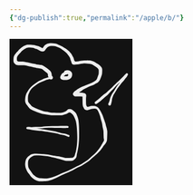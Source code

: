```yaml
---
{"dg-publish":true,"permalink":"/apple/b/"}
---
```


<svg version="1.1" xmlns="http://www.w3.org/2000/svg" viewBox="0 0 217.33331298828125 258.66668701171875" width="217.33331298828125" height="258.66668701171875" filter="invert(93%) hue-rotate(180deg)">
  <!-- svg-source:excalidraw -->
  
  <defs>
    <style class="style-fonts">
      @font-face {
        font-family: "Virgil";
        src: url("https://excalidraw.com/Virgil.woff2");
      }
      @font-face {
        font-family: "Cascadia";
        src: url("https://excalidraw.com/Cascadia.woff2");
      }
    </style>
  </defs>
  <rect x="0" y="0" width="217.33331298828125" height="258.66668701171875" fill="#ffffff"/><g transform="translate(74.66668701171875 68.66668701171875) rotate(0 14.999969482421875 60.666656494140625)" stroke="none"><path fill="#000000" d="M 0.17,1.70 Q 0.17,1.70 -1.74,1.88 -3.66,2.07 -5.30,2.52 -6.94,2.98 -8.45,3.42 -9.96,3.87 -11.64,4.54 -13.32,5.22 -15.23,6.04 -17.13,6.86 -19.53,7.78 -21.93,8.71 -23.97,9.98 -26.02,11.25 -27.64,12.52 -29.27,13.80 -30.98,14.99 -32.69,16.17 -34.08,17.53 -35.46,18.89 -36.59,20.26 -37.72,21.63 -38.49,23.08 -39.27,24.52 -39.72,25.73 -40.18,26.93 -40.77,28.13 -41.36,29.33 -41.70,31.37 -42.05,33.42 -42.10,35.34 -42.15,37.26 -42.09,39.03 -42.03,40.80 -41.73,41.96 -41.43,43.11 -40.31,44.33 -39.18,45.55 -38.53,46.43 -37.88,47.30 -36.31,48.99 -34.73,50.69 -32.81,51.66 -30.89,52.63 -29.80,53.06 -28.71,53.49 -27.39,54.10 -26.07,54.72 -25.03,55.12 -23.98,55.52 -22.56,56.12 -21.14,56.73 -19.86,57.14 -18.58,57.56 -17.00,58.18 -15.42,58.81 -14.22,59.00 -13.01,59.19 -11.44,59.51 -9.86,59.83 -8.54,59.94 -7.23,60.05 -5.30,60.58 -3.37,61.11 -1.82,61.30 -0.27,61.49 1.15,61.55 2.58,61.61 4.32,61.68 6.07,61.76 7.96,61.83 9.86,61.90 11.62,61.92 13.39,61.95 14.71,61.90 16.03,61.85 17.20,61.62 18.37,61.40 19.73,60.98 21.09,60.55 22.29,60.13 23.48,59.71 24.91,58.78 26.33,57.86 27.29,56.90 28.25,55.93 29.28,55.45 30.31,54.97 32.13,54.98 33.95,54.99 35.53,56.00 37.12,57.01 38.19,57.98 39.27,58.96 40.83,60.35 42.39,61.75 43.20,63.42 44.02,65.10 44.70,66.81 45.39,68.53 45.90,70.10 46.41,71.67 46.87,73.94 47.33,76.21 47.68,80.38 48.03,84.55 48.13,88.42 48.23,92.29 48.24,95.84 48.25,99.40 48.23,103.02 48.21,106.64 47.99,110.14 47.77,113.64 47.48,116.85 47.18,120.07 46.66,123.02 46.13,125.96 45.71,128.34 45.30,130.71 44.76,132.59 44.23,134.48 44.12,135.73 44.01,136.99 43.79,138.23 43.58,139.46 43.05,140.61 42.52,141.75 41.13,143.10 39.74,144.45 38.37,145.26 37.01,146.07 35.91,146.27 34.80,146.48 32.22,146.54 29.63,146.60 28.40,146.62 27.16,146.63 25.66,146.61 24.16,146.59 21.30,145.61 18.44,144.64 17.05,144.34 15.66,144.05 13.68,143.41 11.70,142.78 9.43,142.29 7.17,141.79 4.79,141.15 2.40,140.50 -0.06,140.03 -2.52,139.56 -4.98,138.94 -7.44,138.32 -9.89,138.07 -12.35,137.82 -14.79,137.50 -17.24,137.18 -19.38,137.05 -21.51,136.91 -23.57,136.86 -25.63,136.80 -27.46,136.83 -29.29,136.86 -30.53,137.13 -31.76,137.41 -32.80,137.75 -33.84,138.10 -34.84,138.75 -35.84,139.39 -36.78,140.21 -37.73,141.03 -38.69,141.95 -39.66,142.88 -40.34,143.76 -41.02,144.65 -41.37,145.73 -41.72,146.80 -41.90,148.90 -42.08,150.99 -41.93,153.28 -41.77,155.58 -41.52,156.85 -41.27,158.13 -40.37,159.83 -39.48,161.54 -38.30,163.18 -37.11,164.83 -36.20,166.06 -35.28,167.30 -34.62,168.26 -33.95,169.21 -33.33,170.13 -32.72,171.04 -31.13,172.21 -29.55,173.38 -28.66,174.04 -27.77,174.70 -25.91,175.70 -24.06,176.70 -22.44,176.86 -20.83,177.01 -19.45,177.09 -18.07,177.17 -16.33,177.28 -14.59,177.39 -12.69,177.50 -10.80,177.61 -8.95,177.52 -7.10,177.43 -4.68,176.92 -2.26,176.40 0.52,175.64 3.32,174.88 6.16,173.66 9.00,172.44 12.54,170.78 16.08,169.12 19.54,167.64 23.01,166.17 26.02,164.97 29.04,163.78 31.99,162.34 34.95,160.91 37.55,159.54 40.15,158.17 42.42,157.00 44.69,155.84 47.23,154.76 49.77,153.67 51.54,152.67 53.30,151.67 55.16,150.32 57.03,148.97 59.05,147.77 61.07,146.57 62.82,145.34 64.57,144.11 66.02,142.68 67.47,141.26 69.11,139.83 70.75,138.40 72.18,137.18 73.62,135.95 75.17,134.53 76.72,133.12 77.90,131.88 79.09,130.65 80.10,129.39 81.11,128.13 82.12,126.94 83.14,125.76 84.93,123.16 86.71,120.56 87.31,119.39 87.90,118.21 88.59,117.14 89.29,116.08 89.73,115.08 90.16,114.08 90.83,113.20 91.50,112.33 91.95,111.08 92.39,109.84 92.02,108.14 91.65,106.43 91.61,105.24 91.57,104.05 91.51,102.45 91.46,100.84 91.41,99.40 91.37,97.97 91.34,96.22 91.32,94.47 91.07,92.75 90.82,91.03 90.28,89.04 89.74,87.05 89.51,85.42 89.29,83.78 89.09,82.29 88.89,80.79 88.10,77.95 87.32,75.10 86.85,73.76 86.38,72.42 85.99,70.47 85.60,68.53 85.01,66.74 84.42,64.95 83.65,62.99 82.88,61.04 82.01,59.27 81.13,57.51 80.20,56.31 79.28,55.11 78.25,54.74 77.23,54.36 75.90,54.43 74.57,54.50 72.67,54.56 70.77,54.62 69.35,55.20 67.93,55.78 66.64,56.10 65.34,56.42 64.04,56.87 62.73,57.31 60.47,56.80 58.22,56.28 57.46,55.06 56.70,53.83 55.89,52.18 55.08,50.54 54.81,49.24 54.55,47.95 54.46,46.81 54.37,45.67 54.32,43.59 54.27,41.51 54.26,39.49 54.25,37.48 54.22,36.22 54.18,34.95 54.15,33.85 54.13,32.75 54.43,31.73 54.72,30.71 55.32,32.05 55.92,33.39 53.82,33.12 51.72,32.84 50.34,32.81 48.97,32.77 47.09,32.77 45.21,32.76 44.06,32.77 42.90,32.78 41.63,32.93 40.35,33.08 38.87,31.67 37.39,30.25 37.27,28.98 37.14,27.70 38.10,26.32 39.06,24.93 39.97,24.16 40.88,23.39 41.99,22.62 43.10,21.85 44.06,21.06 45.02,20.27 46.75,19.38 48.47,18.48 49.77,17.71 51.07,16.94 52.70,16.05 54.34,15.16 56.45,14.53 58.56,13.91 59.92,13.21 61.29,12.50 63.23,11.79 65.18,11.08 66.54,10.54 67.90,9.99 69.41,9.41 70.93,8.83 72.91,7.63 74.88,6.44 76.16,5.58 77.44,4.72 78.33,3.80 79.23,2.88 80.02,0.98 80.81,-0.92 81.16,-2.09 81.51,-3.26 82.07,-4.56 82.63,-5.85 82.76,-7.31 82.88,-8.78 82.89,-10.13 82.89,-11.48 82.89,-13.13 82.88,-14.79 81.76,-15.93 80.64,-17.08 79.85,-17.86 79.05,-18.65 77.43,-19.59 75.81,-20.53 74.31,-21.58 72.82,-22.62 71.05,-23.56 69.28,-24.50 67.19,-24.73 65.10,-24.95 64.01,-24.99 62.92,-25.04 61.32,-25.13 59.72,-25.22 58.07,-25.29 56.43,-25.36 55.13,-25.20 53.83,-25.05 52.56,-24.94 51.29,-24.84 50.08,-24.49 48.86,-24.15 47.51,-23.92 46.15,-23.69 44.96,-23.57 43.78,-23.46 42.21,-23.34 40.63,-23.22 39.12,-23.24 37.60,-23.26 36.51,-23.98 35.41,-24.70 34.96,-26.43 34.51,-28.16 33.80,-29.82 33.08,-31.49 32.88,-32.70 32.67,-33.91 31.87,-35.59 31.07,-37.27 29.77,-38.93 28.47,-40.60 27.52,-41.88 26.58,-43.16 25.49,-44.09 24.39,-45.03 23.20,-46.13 22.01,-47.24 20.61,-48.21 19.20,-49.18 17.71,-50.26 16.23,-51.33 14.79,-52.10 13.34,-52.87 12.15,-53.34 10.95,-53.81 9.61,-54.42 8.27,-55.03 7.20,-55.41 6.13,-55.79 4.97,-55.90 3.80,-56.02 1.64,-56.08 -0.52,-56.14 -1.71,-56.13 -2.90,-56.11 -4.74,-55.46 -6.57,-54.81 -7.86,-53.71 -9.15,-52.61 -10.14,-51.23 -11.13,-49.86 -11.73,-48.86 -12.33,-47.86 -13.40,-47.14 -14.47,-46.42 -16.39,-46.49 -18.31,-46.57 -20.87,-47.73 -23.44,-48.89 -24.63,-49.64 -25.81,-50.38 -27.23,-50.84 -28.66,-51.30 -30.45,-52.01 -32.24,-52.72 -33.38,-52.92 -34.53,-53.12 -35.72,-53.20 -36.91,-53.28 -38.36,-53.35 -39.82,-53.41 -41.01,-53.41 -42.21,-53.41 -43.71,-52.80 -45.22,-52.19 -46.33,-51.79 -47.44,-51.39 -49.38,-49.96 -51.32,-48.53 -52.33,-47.66 -53.34,-46.79 -54.06,-45.93 -54.77,-45.07 -55.75,-44.04 -56.72,-43.01 -57.71,-42.00 -58.70,-41.00 -59.77,-39.40 -60.84,-37.81 -61.26,-36.65 -61.68,-35.49 -61.64,-33.96 -61.60,-32.43 -61.57,-31.24 -61.53,-30.05 -60.54,-29.39 -59.56,-28.73 -58.38,-28.71 -57.20,-28.68 -55.31,-28.64 -53.43,-28.59 -51.45,-28.57 -49.46,-28.55 -46.91,-28.04 -44.35,-27.53 -42.40,-27.12 -40.44,-26.72 -38.33,-26.10 -36.22,-25.49 -34.20,-25.09 -32.18,-24.69 -30.67,-24.58 -29.15,-24.47 -27.71,-23.95 -26.27,-23.44 -24.75,-23.31 -23.24,-23.17 -21.62,-22.91 -20.00,-22.64 -18.79,-22.58 -17.59,-22.51 -16.29,-21.89 -14.99,-21.27 -13.30,-20.14 -11.62,-19.01 -10.31,-18.22 -9.01,-17.43 -7.80,-16.34 -6.60,-15.26 -5.01,-14.11 -3.42,-12.96 -2.33,-11.56 -1.23,-10.17 -0.72,-8.53 -0.20,-6.89 -0.11,-5.81 -0.02,-4.74 0.01,-3.44 0.06,-2.13 -0.24,-2.88 -0.55,-3.63 -0.06,-3.41 0.43,-3.19 0.83,-2.82 1.24,-2.45 1.50,-1.97 1.76,-1.49 1.86,-0.95 1.95,-0.41 1.87,0.12 1.79,0.66 1.54,1.14 1.29,1.63 0.90,2.01 0.51,2.39 0.01,2.63 -0.47,2.86 -1.01,2.93 -1.55,2.99 -2.09,2.88 -2.62,2.77 -3.09,2.50 -3.57,2.22 -3.92,1.81 -4.28,1.40 -4.49,0.89 -4.70,0.39 -4.74,-0.15 -4.77,-0.69 -4.63,-1.22 -4.50,-1.75 -4.19,-2.20 -3.89,-2.66 -3.46,-2.99 -3.03,-3.33 -2.52,-3.51 -2.00,-3.69 -1.46,-3.70 -0.91,-3.71 -0.39,-3.54 0.12,-3.37 0.56,-3.05 1.00,-2.72 1.31,-2.27 1.62,-1.83 1.77,-1.30 1.93,-0.78 1.90,-0.23 1.88,0.30 1.69,0.81 1.49,1.32 1.14,1.74 0.79,2.16 0.33,2.45 -0.13,2.74 -0.66,2.86 -1.19,2.99 -1.73,2.94 -2.28,2.88 -2.28,2.88 -2.27,2.88 -4.51,0.44 -6.75,-2.00 -6.77,-3.15 -6.79,-4.29 -6.88,-5.84 -6.97,-7.38 -8.27,-8.39 -9.58,-9.40 -10.90,-10.41 -12.23,-11.43 -13.09,-12.18 -13.96,-12.92 -14.93,-13.70 -15.91,-14.47 -17.14,-15.33 -18.36,-16.19 -19.48,-16.25 -20.60,-16.32 -22.15,-16.68 -23.69,-17.03 -24.84,-17.12 -25.98,-17.22 -27.29,-17.48 -28.60,-17.75 -30.12,-18.10 -31.65,-18.45 -33.60,-18.84 -35.55,-19.23 -37.68,-19.82 -39.81,-20.40 -41.66,-20.77 -43.52,-21.15 -45.53,-21.64 -47.55,-22.14 -49.51,-22.12 -51.47,-22.10 -53.48,-22.09 -55.48,-22.08 -57.54,-22.14 -59.60,-22.19 -60.84,-22.41 -62.07,-22.62 -63.11,-23.02 -64.15,-23.42 -65.68,-25.07 -67.22,-26.72 -67.50,-28.39 -67.79,-30.06 -67.74,-31.27 -67.70,-32.48 -67.63,-33.76 -67.56,-35.03 -67.32,-36.40 -67.08,-37.77 -66.17,-39.33 -65.26,-40.90 -64.58,-41.84 -63.89,-42.78 -63.15,-43.69 -62.41,-44.61 -61.46,-45.59 -60.51,-46.58 -59.61,-47.53 -58.71,-48.48 -57.74,-49.58 -56.76,-50.68 -55.59,-51.72 -54.42,-52.76 -53.21,-53.68 -51.99,-54.61 -50.63,-55.51 -49.26,-56.42 -48.15,-56.79 -47.04,-57.16 -45.66,-57.67 -44.28,-58.17 -43.22,-58.35 -42.17,-58.53 -40.92,-58.49 -39.67,-58.45 -38.09,-58.42 -36.50,-58.40 -35.04,-58.26 -33.58,-58.13 -32.10,-57.83 -30.62,-57.53 -28.94,-57.07 -27.27,-56.60 -25.03,-56.11 -22.80,-55.61 -21.70,-55.01 -20.60,-54.40 -19.51,-53.89 -18.41,-53.39 -17.47,-52.71 -16.53,-52.03 -15.84,-52.99 -15.15,-53.95 -14.09,-55.47 -13.03,-56.99 -11.56,-58.05 -10.09,-59.12 -8.90,-59.65 -7.70,-60.19 -6.62,-60.49 -5.54,-60.80 -4.20,-60.98 -2.85,-61.17 -1.63,-61.12 -0.40,-61.08 2.01,-60.91 4.43,-60.74 6.15,-60.47 7.86,-60.20 9.04,-59.68 10.22,-59.16 11.47,-58.54 12.72,-57.93 14.02,-57.32 15.32,-56.72 17.04,-55.87 18.76,-55.02 20.20,-54.08 21.64,-53.14 23.52,-52.08 25.39,-51.01 26.51,-50.05 27.63,-49.08 29.26,-47.84 30.89,-46.59 31.85,-45.46 32.82,-44.32 33.83,-43.16 34.84,-42.01 35.98,-39.75 37.13,-37.49 37.79,-36.30 38.45,-35.12 38.91,-33.38 39.36,-31.63 39.95,-30.22 40.54,-28.81 41.98,-28.78 43.41,-28.75 45.44,-28.92 47.47,-29.08 49.19,-29.57 50.92,-30.06 52.04,-30.11 53.17,-30.17 54.81,-30.39 56.45,-30.60 58.12,-30.66 59.78,-30.72 61.46,-30.77 63.14,-30.83 64.34,-30.78 65.54,-30.73 67.04,-30.64 68.53,-30.55 71.27,-29.67 74.00,-28.79 75.15,-28.23 76.30,-27.68 77.66,-26.67 79.03,-25.67 79.94,-25.11 80.85,-24.55 82.07,-23.80 83.28,-23.06 84.07,-22.30 84.87,-21.54 86.13,-20.32 87.39,-19.10 87.98,-18.04 88.57,-16.98 88.84,-15.94 89.10,-14.90 89.08,-13.14 89.05,-11.37 88.96,-9.83 88.87,-8.28 88.76,-7.13 88.65,-5.97 87.99,-4.05 87.33,-2.12 86.57,-0.07 85.81,1.96 85.13,3.24 84.45,4.52 83.73,5.64 83.01,6.76 81.74,7.79 80.48,8.81 78.85,9.64 77.22,10.48 75.87,11.26 74.51,12.05 73.53,12.49 72.54,12.93 71.00,13.54 69.46,14.15 68.14,14.62 66.82,15.08 65.16,15.85 63.50,16.61 61.80,17.56 60.10,18.52 58.61,19.09 57.11,19.67 55.68,20.69 54.24,21.72 52.83,22.75 51.41,23.79 50.35,24.44 49.29,25.08 48.22,26.12 47.15,27.16 45.17,28.01 43.18,28.87 42.23,27.51 41.28,26.15 42.71,26.02 44.13,25.88 45.51,25.88 46.89,25.88 48.00,25.91 49.11,25.93 50.86,26.01 52.61,26.09 53.76,26.37 54.92,26.65 56.16,26.78 57.40,26.90 58.58,27.53 59.76,28.15 60.38,29.45 61.00,30.75 60.74,32.85 60.48,34.95 60.45,36.21 60.41,37.47 60.41,39.45 60.42,41.43 60.46,43.33 60.49,45.24 60.61,46.73 60.73,48.22 61.51,49.90 62.28,51.58 63.98,51.21 65.67,50.84 66.98,50.30 68.28,49.76 70.54,49.62 72.80,49.48 74.81,49.66 76.81,49.83 78.59,50.49 80.37,51.15 81.32,51.99 82.28,52.83 83.32,54.30 84.35,55.78 85.39,57.60 86.43,59.41 87.45,61.38 88.47,63.34 89.39,65.36 90.32,67.39 90.78,68.99 91.25,70.60 91.89,72.22 92.53,73.83 92.96,75.28 93.38,76.73 93.99,78.23 94.59,79.73 94.95,81.30 95.31,82.87 95.49,83.94 95.67,85.01 96.26,86.52 96.86,88.04 97.20,90.00 97.53,91.96 97.77,93.20 98.01,94.43 97.98,96.20 97.96,97.97 97.91,99.40 97.87,100.84 97.81,102.45 97.76,104.06 97.71,105.26 97.67,106.46 97.61,107.68 97.55,108.90 97.40,110.07 97.25,111.25 96.70,112.47 96.14,113.69 95.62,114.69 95.10,115.69 94.41,116.63 93.71,117.58 92.51,118.87 91.31,120.16 90.48,121.48 89.64,122.81 88.52,124.35 87.40,125.90 86.58,127.05 85.77,128.20 84.69,129.25 83.62,130.30 82.42,131.58 81.22,132.87 79.92,134.02 78.62,135.17 77.02,136.67 75.42,138.17 73.95,139.29 72.49,140.40 70.91,141.77 69.33,143.15 67.72,144.72 66.11,146.28 64.27,147.58 62.43,148.87 60.52,150.01 58.60,151.15 56.61,152.59 54.63,154.03 52.73,155.09 50.84,156.15 48.39,157.21 45.94,158.27 43.70,159.44 41.45,160.61 38.82,162.02 36.19,163.44 33.16,164.95 30.12,166.46 27.16,167.68 24.20,168.91 20.82,170.42 17.44,171.93 13.90,173.69 10.36,175.46 7.36,176.88 4.36,178.29 1.53,179.24 -1.29,180.19 -3.98,180.98 -6.68,181.78 -8.75,182.07 -10.82,182.36 -12.73,182.45 -14.64,182.55 -16.44,182.61 -18.25,182.68 -19.80,182.67 -21.34,182.66 -22.75,182.51 -24.16,182.37 -25.52,181.95 -26.88,181.52 -27.80,180.96 -28.72,180.40 -29.91,179.76 -31.09,179.11 -32.15,178.30 -33.20,177.50 -34.02,176.76 -34.83,176.03 -35.99,175.08 -37.14,174.13 -38.28,172.32 -39.43,170.50 -40.35,169.36 -41.27,168.21 -42.21,167.02 -43.15,165.84 -44.09,163.79 -45.02,161.74 -45.60,160.44 -46.17,159.13 -46.46,157.66 -46.74,156.18 -46.93,154.56 -47.11,152.93 -47.03,151.77 -46.95,150.61 -46.80,149.21 -46.66,147.82 -46.32,146.47 -45.99,145.13 -45.26,143.46 -44.52,141.79 -43.55,140.72 -42.57,139.65 -41.44,138.69 -40.32,137.73 -39.04,136.81 -37.77,135.89 -36.25,135.16 -34.74,134.43 -33.48,134.24 -32.21,134.04 -30.74,133.95 -29.26,133.86 -27.41,133.94 -25.55,134.01 -23.45,134.06 -21.36,134.12 -19.13,134.23 -16.90,134.34 -14.48,134.61 -12.07,134.88 -9.41,135.11 -6.74,135.34 -4.36,135.85 -1.98,136.37 0.60,136.76 3.20,137.14 5.51,137.61 7.82,138.09 10.29,138.42 12.77,138.75 14.71,139.16 16.66,139.57 18.20,139.93 19.75,140.28 21.98,140.84 24.21,141.39 25.67,141.36 27.13,141.34 28.35,141.34 29.58,141.35 31.08,141.29 32.57,141.24 34.26,141.21 35.95,141.18 37.11,140.81 38.28,140.44 39.11,139.46 39.94,138.49 40.31,137.44 40.68,136.40 41.04,135.00 41.40,133.59 41.97,131.92 42.55,130.25 42.94,127.86 43.33,125.48 43.80,122.65 44.26,119.82 44.50,116.65 44.74,113.48 44.88,110.08 45.01,106.67 44.93,103.08 44.84,99.48 44.69,95.98 44.54,92.47 44.26,88.74 43.98,85.01 43.44,81.22 42.90,77.43 42.17,75.42 41.43,73.40 40.95,72.09 40.46,70.78 39.69,69.33 38.93,67.88 38.08,66.27 37.24,64.66 36.14,64.03 35.04,63.40 34.12,62.46 33.19,61.52 31.94,61.16 30.69,60.80 29.07,61.87 27.45,62.94 26.17,63.52 24.89,64.10 23.64,64.46 22.39,64.81 20.70,65.31 19.01,65.82 17.52,65.98 16.03,66.14 14.70,66.08 13.37,66.03 11.60,66.04 9.83,66.05 7.90,66.09 5.98,66.14 4.16,66.14 2.34,66.15 0.78,66.05 -0.76,65.95 -2.62,65.77 -4.48,65.59 -6.07,65.25 -7.66,64.91 -9.21,64.76 -10.75,64.62 -12.30,64.35 -13.85,64.09 -15.49,63.79 -17.13,63.50 -18.63,62.99 -20.14,62.49 -21.61,62.03 -23.08,61.58 -24.52,61.05 -25.96,60.51 -27.13,60.03 -28.30,59.55 -29.50,59.01 -30.70,58.47 -31.92,57.97 -33.15,57.47 -34.67,56.79 -36.20,56.11 -37.42,55.29 -38.63,54.47 -39.60,53.47 -40.56,52.47 -41.88,50.75 -43.19,49.03 -44.09,47.96 -45.00,46.89 -45.67,45.67 -46.35,44.45 -46.81,42.62 -47.26,40.78 -47.14,38.89 -47.02,37.00 -46.90,35.89 -46.79,34.78 -46.58,33.55 -46.37,32.33 -46.01,31.13 -45.66,29.93 -45.22,28.67 -44.78,27.42 -44.12,26.41 -43.45,25.41 -42.77,24.16 -42.08,22.90 -41.06,21.26 -40.05,19.61 -38.77,18.22 -37.49,16.82 -35.92,15.29 -34.35,13.76 -32.72,12.65 -31.09,11.54 -29.36,10.13 -27.63,8.71 -25.37,7.26 -23.12,5.80 -20.83,4.82 -18.54,3.83 -16.61,2.87 -14.69,1.91 -12.78,1.11 -10.87,0.31 -9.34,-0.02 -7.81,-0.35 -5.91,-0.83 -4.00,-1.30 -2.08,-1.50 -0.17,-1.70 0.03,-1.69 0.24,-1.69 0.44,-1.63 0.63,-1.58 0.82,-1.48 1.00,-1.38 1.15,-1.24 1.30,-1.10 1.41,-0.93 1.53,-0.76 1.59,-0.56 1.66,-0.37 1.68,-0.16 1.70,0.03 1.67,0.24 1.65,0.44 1.57,0.63 1.49,0.82 1.37,0.99 1.25,1.16 1.09,1.29 0.94,1.42 0.75,1.51 0.57,1.61 0.37,1.65 0.16,1.70 0.17,1.70 L 0.17,1.70 Z"/></g><g transform="translate(100.66668701171875 58.66668701171875) rotate(0 -1.000030517578125 5.3333282470703125)" stroke="none"><path fill="#000000" d="M 1.45,2.18 Q 1.45,2.18 0.30,2.94 -0.83,3.70 -2.10,4.92 -3.37,6.15 -4.24,6.78 -5.12,7.40 -5.64,8.54 -6.17,9.68 -6.43,8.29 -6.69,6.91 -5.63,7.14 -4.57,7.38 -3.32,7.38 -2.08,7.38 -0.52,7.36 1.03,7.34 2.04,6.80 3.05,6.26 3.11,5.02 3.16,3.78 1.95,3.68 0.74,3.57 0.97,3.61 1.20,3.66 0.84,3.88 0.48,4.10 0.07,4.23 -0.33,4.36 -0.75,4.39 -1.18,4.42 -1.60,4.34 -2.02,4.27 -2.41,4.09 -2.80,3.92 -3.13,3.66 -3.47,3.40 -3.74,3.06 -4.00,2.73 -4.18,2.34 -4.35,1.95 -4.43,1.53 -4.51,1.11 -4.49,0.69 -4.46,0.26 -4.34,-0.14 -4.21,-0.54 -4.00,-0.91 -3.78,-1.28 -3.48,-1.58 -3.18,-1.88 -2.78,-2.12 -2.39,-2.35 -1.83,-2.49 -1.28,-2.63 -0.71,-2.59 -0.14,-2.54 0.38,-2.32 0.91,-2.09 1.33,-1.71 1.76,-1.33 2.04,-0.83 2.33,-0.33 2.44,0.22 2.55,0.78 2.47,1.35 2.39,1.91 2.14,2.43 1.89,2.94 1.48,3.35 1.08,3.75 0.57,4.01 0.06,4.26 -0.50,4.34 -1.07,4.42 -1.63,4.31 -2.19,4.21 -2.69,3.93 -3.19,3.65 -3.57,3.22 -3.96,2.80 -4.18,2.27 -4.41,1.75 -4.46,1.18 -4.51,0.61 -4.37,0.05 -4.23,-0.50 -3.93,-0.98 -3.62,-1.46 -3.17,-1.82 -2.73,-2.18 -2.19,-2.38 -1.66,-2.58 -1.08,-2.60 -0.51,-2.61 0.03,-2.45 0.57,-2.28 1.04,-1.95 1.51,-1.61 1.84,-1.15 2.18,-0.69 2.34,-0.14 2.51,0.40 2.50,0.97 2.49,1.54 2.29,2.08 2.09,2.62 1.74,3.07 1.38,3.51 1.29,3.59 1.21,3.66 0.84,3.88 0.48,4.10 0.07,4.23 -0.33,4.36 -0.75,4.39 -1.18,4.42 -1.60,4.34 -2.02,4.27 -2.41,4.09 -2.80,3.92 -3.13,3.66 -3.47,3.40 -3.74,3.06 -4.00,2.73 -4.18,2.34 -4.35,1.95 -4.43,1.53 -4.51,1.11 -4.49,0.69 -4.46,0.26 -4.34,-0.13 -4.21,-0.54 -4.00,-0.91 -3.78,-1.27 -3.48,-1.58 -3.18,-1.88 -3.66,-1.92 -4.15,-1.96 -2.06,-2.75 0.02,-3.55 1.13,-3.52 2.24,-3.49 3.80,-3.21 5.37,-2.93 6.38,-2.24 7.39,-1.55 8.23,-0.62 9.08,0.30 9.52,1.35 9.97,2.40 10.00,3.78 10.03,5.15 9.64,6.78 9.25,8.42 8.26,9.85 7.27,11.29 5.32,12.32 3.37,13.36 1.68,13.67 -0.01,13.98 -1.09,13.95 -2.17,13.92 -3.61,13.87 -5.06,13.82 -6.55,13.51 -8.05,13.19 -9.25,12.47 -10.45,11.76 -10.96,10.66 -11.46,9.57 -10.96,7.88 -10.46,6.18 -9.40,4.51 -8.33,2.84 -6.96,1.96 -5.59,1.09 -4.67,0.22 -3.76,-0.63 -2.60,-1.41 -1.45,-2.18 -1.17,-2.33 -0.89,-2.47 -0.58,-2.54 -0.27,-2.61 0.04,-2.60 0.35,-2.60 0.66,-2.52 0.97,-2.44 1.25,-2.29 1.52,-2.13 1.76,-1.92 1.99,-1.71 2.17,-1.44 2.34,-1.18 2.45,-0.88 2.56,-0.58 2.59,-0.27 2.62,0.04 2.58,0.35 2.54,0.67 2.42,0.96 2.30,1.25 2.12,1.51 1.93,1.77 1.69,1.98 1.45,2.18 1.45,2.18 L 1.45,2.18 Z"/></g><g transform="translate(152.66668701171875 112.66668701171875) rotate(0 27.33331298828125 -24.000015258789062)" stroke="none"><path fill="#000000" d="M -1.25,-1.88 Q -1.25,-1.88 -0.12,-2.67 1.01,-3.46 1.95,-4.29 2.90,-5.13 3.97,-5.96 5.03,-6.80 5.95,-7.64 6.87,-8.49 7.84,-9.43 8.81,-10.36 10.08,-11.39 11.35,-12.42 12.39,-13.37 13.42,-14.32 14.99,-15.37 16.56,-16.43 17.87,-17.51 19.18,-18.58 20.72,-20.07 22.27,-21.57 24.18,-23.22 26.10,-24.87 28.05,-26.66 30.00,-28.45 31.55,-30.29 33.11,-32.13 35.04,-33.78 36.98,-35.44 38.71,-37.04 40.44,-38.63 41.94,-40.08 43.44,-41.53 45.05,-43.09 46.65,-44.65 47.86,-45.94 49.07,-47.23 50.12,-48.39 51.17,-49.55 52.51,-50.64 53.84,-51.74 53.33,-51.48 52.81,-51.23 52.98,-51.42 53.15,-51.60 53.36,-51.74 53.56,-51.87 53.80,-51.96 54.03,-52.04 54.28,-52.06 54.53,-52.09 54.77,-52.05 55.02,-52.02 55.25,-51.93 55.48,-51.84 55.68,-51.69 55.88,-51.55 56.04,-51.36 56.20,-51.17 56.31,-50.95 56.42,-50.72 56.48,-50.48 56.53,-50.24 56.53,-49.99 56.52,-49.74 56.46,-49.50 56.39,-49.27 56.27,-49.05 56.15,-48.83 55.22,-47.12 54.29,-45.41 52.90,-43.89 51.50,-42.37 50.37,-40.70 49.23,-39.04 47.44,-37.22 45.65,-35.39 44.22,-33.44 42.79,-31.48 41.16,-29.44 39.53,-27.40 38.29,-25.63 37.05,-23.86 35.95,-22.00 34.86,-20.13 33.82,-18.49 32.79,-16.85 31.80,-15.22 30.81,-13.60 30.30,-12.21 29.80,-10.82 29.19,-9.24 28.59,-7.66 28.44,-6.54 28.29,-5.42 28.04,-3.48 27.78,-1.55 27.03,1.07 26.28,3.69 26.02,4.01 25.77,4.32 25.43,4.54 25.10,4.76 24.70,4.86 24.31,4.96 23.91,4.93 23.51,4.90 23.14,4.74 22.77,4.58 22.46,4.31 22.16,4.05 21.96,3.70 21.76,3.35 21.69,2.95 21.61,2.55 21.66,2.15 21.71,1.75 21.89,1.39 22.07,1.03 22.35,0.74 22.64,0.46 23.00,0.28 23.36,0.09 23.76,0.04 24.16,-0.01 24.55,0.06 24.95,0.13 25.30,0.33 25.65,0.52 25.92,0.82 26.19,1.12 26.36,1.49 26.52,1.86 26.55,2.26 26.59,2.67 26.49,3.06 26.39,3.45 26.18,3.79 25.96,4.13 25.65,4.39 25.34,4.64 24.96,4.78 24.58,4.92 24.18,4.93 23.77,4.95 23.39,4.83 23.00,4.71 22.67,4.48 22.34,4.25 22.11,3.92 21.87,3.59 21.75,3.21 21.63,2.82 21.64,2.42 21.65,2.02 21.79,1.64 21.92,1.26 21.92,1.26 21.92,1.26 22.54,-0.03 23.15,-1.34 23.62,-2.60 24.10,-3.86 24.31,-5.06 24.52,-6.25 24.92,-7.62 25.32,-9.00 26.01,-10.57 26.70,-12.15 27.45,-13.68 28.20,-15.22 29.24,-16.86 30.29,-18.49 31.34,-20.02 32.39,-21.55 33.51,-23.53 34.63,-25.51 35.88,-27.39 37.13,-29.27 38.65,-31.29 40.18,-33.32 41.67,-35.52 43.16,-37.72 44.63,-39.36 46.10,-41.00 47.23,-42.98 48.36,-44.97 49.58,-46.61 50.81,-48.25 51.81,-49.74 52.81,-51.23 52.98,-51.42 53.15,-51.60 53.36,-51.74 53.56,-51.87 53.80,-51.96 54.03,-52.04 54.28,-52.06 54.53,-52.09 54.77,-52.05 55.02,-52.02 55.25,-51.93 55.48,-51.84 55.68,-51.69 55.88,-51.55 56.04,-51.36 56.20,-51.17 56.31,-50.95 56.42,-50.72 56.48,-50.48 56.53,-50.24 56.53,-49.99 56.52,-49.74 56.46,-49.50 56.39,-49.27 56.27,-49.05 56.15,-48.83 54.85,-48.00 53.54,-47.17 52.38,-46.12 51.21,-45.07 49.92,-43.87 48.62,-42.67 47.03,-41.07 45.44,-39.48 43.93,-38.00 42.43,-36.52 40.69,-34.85 38.96,-33.18 37.25,-31.65 35.54,-30.13 33.93,-28.09 32.33,-26.05 30.44,-24.13 28.55,-22.21 26.86,-20.54 25.17,-18.86 23.63,-17.04 22.10,-15.22 20.67,-13.92 19.24,-12.61 17.97,-11.67 16.70,-10.74 15.57,-9.70 14.44,-8.67 13.33,-7.73 12.21,-6.80 11.17,-5.82 10.13,-4.84 9.02,-3.88 7.92,-2.93 6.93,-2.23 5.95,-1.53 4.76,-0.57 3.58,0.39 2.42,1.13 1.25,1.88 1.01,2.00 0.76,2.13 0.50,2.19 0.23,2.25 -0.03,2.24 -0.30,2.24 -0.57,2.17 -0.83,2.10 -1.07,1.97 -1.31,1.84 -1.51,1.65 -1.71,1.47 -1.87,1.24 -2.02,1.02 -2.11,0.76 -2.20,0.50 -2.23,0.23 -2.26,-0.03 -2.22,-0.30 -2.19,-0.57 -2.08,-0.83 -1.98,-1.08 -1.82,-1.30 -1.67,-1.52 -1.46,-1.70 -1.25,-1.88 -1.25,-1.88 L -1.25,-1.88 Z"/></g><g transform="translate(102.66668701171875 155.33334350585938) rotate(0 -35 8)" stroke="none"><path fill="#000000" d="M 0,1.67 Q 0,1.67 -1.34,1.76 -2.68,1.84 -4.40,1.86 -6.12,1.88 -8.00,1.86 -9.88,1.85 -12.21,1.77 -14.55,1.70 -17.26,1.65 -19.98,1.59 -22.48,1.56 -24.97,1.52 -27.76,1.49 -30.54,1.46 -33.45,1.44 -36.36,1.42 -39.23,1.78 -42.11,2.14 -45.14,2.30 -48.18,2.46 -51.00,2.52 -53.82,2.58 -56.36,2.60 -58.90,2.63 -60.88,2.84 -62.85,3.06 -64.90,3.17 -66.96,3.27 -68.85,3.55 -70.73,3.83 -70.89,3.86 -71.05,3.90 -71.28,3.88 -71.51,3.85 -71.73,3.77 -71.95,3.70 -72.14,3.57 -72.33,3.44 -72.49,3.27 -72.65,3.10 -72.76,2.90 -72.87,2.70 -72.93,2.47 -72.99,2.25 -72.99,2.02 -73.00,1.79 -72.94,1.57 -72.89,1.34 -72.79,1.13 -72.69,0.93 -72.54,0.75 -72.39,0.58 -72.20,0.44 -72.01,0.31 -71.80,0.22 -71.58,0.14 -71.36,0.10 -71.13,0.07 -69.19,-0.08 -67.25,-0.25 -65.76,0.14 -64.27,0.53 -63.07,0.63 -61.86,0.73 -59.89,1.09 -57.93,1.45 -55.85,2.06 -53.78,2.66 -51.56,2.94 -49.35,3.21 -46.98,3.56 -44.60,3.91 -41.84,4.47 -39.07,5.03 -36.22,5.47 -33.38,5.90 -30.40,6.49 -27.42,7.08 -24.48,7.52 -21.53,7.96 -19.06,8.55 -16.58,9.14 -14.33,9.99 -12.07,10.84 -10.12,11.16 -8.17,11.47 -6.31,11.77 -4.45,12.06 -2.92,12.53 -1.40,13.01 0.40,13.59 2.21,14.17 2.46,14.32 2.70,14.47 2.89,14.69 3.07,14.91 3.18,15.18 3.28,15.44 3.29,15.73 3.31,16.01 3.23,16.29 3.15,16.57 2.99,16.80 2.83,17.04 2.60,17.21 2.37,17.38 2.10,17.47 1.83,17.56 1.54,17.56 1.25,17.56 0.98,17.47 0.71,17.37 0.48,17.20 0.26,17.03 0.10,16.79 -0.05,16.55 -0.13,16.27 -0.20,16.00 -0.19,15.71 -0.17,15.43 -0.06,15.16 0.04,14.89 0.22,14.68 0.41,14.46 0.66,14.31 0.90,14.17 1.18,14.11 1.46,14.05 1.75,14.08 2.03,14.11 2.29,14.23 2.55,14.35 2.76,14.55 2.96,14.75 3.10,15.00 3.23,15.26 3.27,15.54 3.32,15.82 3.27,16.11 3.22,16.39 3.09,16.64 2.95,16.89 2.74,17.09 2.54,17.29 2.27,17.40 2.01,17.52 1.73,17.55 1.44,17.58 1.16,17.52 0.89,17.46 0.89,17.46 0.89,17.46 -0.85,16.77 -2.60,16.09 -3.79,15.51 -4.98,14.93 -6.80,14.54 -8.62,14.16 -10.82,13.78 -13.02,13.40 -15.12,12.62 -17.22,11.84 -19.58,11.30 -21.93,10.76 -24.95,10.35 -27.96,9.94 -30.88,9.41 -33.80,8.89 -36.72,8.51 -39.64,8.14 -42.32,7.69 -45.00,7.25 -47.33,7.03 -49.67,6.82 -52.20,6.68 -54.74,6.53 -56.62,6.15 -58.51,5.77 -60.45,5.60 -62.39,5.44 -64.86,4.84 -67.33,4.25 -69.19,4.07 -71.05,3.90 -71.28,3.88 -71.51,3.85 -71.73,3.77 -71.95,3.70 -72.14,3.57 -72.33,3.44 -72.49,3.27 -72.65,3.10 -72.76,2.90 -72.87,2.70 -72.93,2.47 -72.99,2.25 -72.99,2.02 -73.00,1.79 -72.94,1.57 -72.89,1.34 -72.79,1.13 -72.69,0.93 -72.54,0.75 -72.39,0.58 -72.20,0.44 -72.01,0.31 -71.80,0.22 -71.58,0.14 -71.36,0.10 -71.13,0.07 -70.97,0.09 -70.81,0.12 -68.94,0.29 -67.08,0.46 -65.10,0.39 -63.12,0.33 -61.03,0.13 -58.93,-0.05 -56.41,-0.08 -53.89,-0.12 -51.11,-0.20 -48.33,-0.27 -45.39,-0.44 -42.46,-0.61 -39.41,-1.01 -36.36,-1.42 -33.45,-1.44 -30.54,-1.46 -27.76,-1.49 -24.97,-1.52 -22.48,-1.56 -19.98,-1.59 -17.26,-1.65 -14.55,-1.70 -12.21,-1.77 -9.88,-1.85 -8.00,-1.86 -6.12,-1.88 -4.40,-1.86 -2.68,-1.84 -1.34,-1.76 0,-1.67 0.20,-1.65 0.40,-1.62 0.59,-1.55 0.77,-1.48 0.94,-1.37 1.11,-1.25 1.24,-1.10 1.38,-0.95 1.47,-0.77 1.56,-0.59 1.61,-0.39 1.66,-0.20 1.66,0.00 1.66,0.20 1.61,0.39 1.56,0.59 1.47,0.77 1.38,0.95 1.24,1.10 1.11,1.25 0.94,1.37 0.77,1.48 0.59,1.55 0.40,1.62 0.20,1.65 -0.00,1.67 -0.00,1.67 L 0,1.67 Z"/></g></svg>